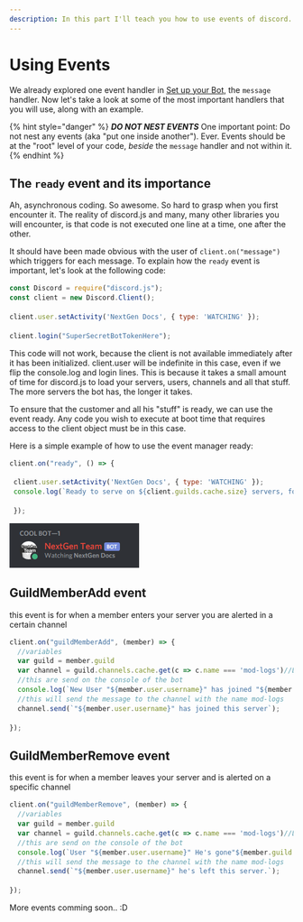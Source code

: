 ```yaml
---
description: In this part I'll teach you how to use events of discord.
---
```


# Using Events

We already explored one event handler in [Set up your Bot,](../getting-started/set-up-your-bot.md) the `message` handler. Now let's take a look at some of the most important handlers that you will use, along with an example.

{% hint style="danger" %}
_**DO NOT NEST EVENTS**_ One important point: Do not nest any events \(aka "put one inside another"\). Ever. Events should be at the "root" level of your code, _beside_ the `message` handler and not within it.
{% endhint %}

## The `ready` event and its importance

Ah, asynchronous coding. So awesome. So hard to grasp when you first encounter it. The reality of discord.js and many, many other libraries you will encounter, is that code is not executed one line at a time, one after the other.

It should have been made obvious with the user of `client.on("message")` which triggers for each message. To explain how the `ready` event is important, let's look at the following code:

```javascript
const Discord = require("discord.js");
const client = new Discord.Client();
​
client.user.setActivity('NextGen Docs', { type: 'WATCHING' });
​
client.login("SuperSecretBotTokenHere");
```

This code will not work, because the client is not available immediately after it has been initialized. client.user will be indefinite in this case, even if we flip the console.log and login lines. This is because it takes a small amount of time for discord.js to load your servers, users, channels and all that stuff. The more servers the bot has, the longer it takes.

To ensure that the customer and all his "stuff" is ready, we can use the event ready. Any code you wish to execute at boot time that requires access to the client object must be in this case.

Here is a simple example of how to use the event manager ready:

```javascript
client.on("ready", () => { 

 client.user.setActivity('NextGen Docs', { type: 'WATCHING' });
 console.log(`Ready to serve on ${client.guilds.cache.size} servers, for ${client.users.cache.size} users.`);

 });
```

![](../.gitbook/assets/discord_cuu0wgm1wo.png)

## GuildMemberAdd event

this event is for when a member enters your server you are alerted in a certain channel

```javascript
client.on("guildMemberAdd", (member) => {
  //variables
  var guild = member.guild
  var channel = guild.channels.cache.get(c => c.name === 'mod-logs')//Look for the channel in the guild and the send the message.
  //this are send on the console of the bot
  console.log(`New User "${member.user.username}" has joined "${member.guild.name}"` );
  //this will send the message to the channel with the name mod-logs
  channel.send(`"${member.user.username}" has joined this server`);

});
```

## GuildMemberRemove event

this event is for when a member leaves your server and is alerted on a specific channel

```javascript
client.on("guildMemberRemove", (member) => {
  //variables
  var guild = member.guild
  var channel = guild.channels.cache.get(c => c.name === 'mod-logs')//Look for the channel in the guild and the send the message.
  //this are send on the console of the bot
  console.log(`User "${member.user.username}" He's gone"${member.guild.name}"` );
  //this will send the message to the channel with the name mod-logs
  channel.send(`"${member.user.username}" he's left this server.`);

});
```

More events comming soon.. :D

